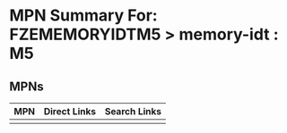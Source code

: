 



# MPN Summary For: FZEMEMORYIDTM5 > memory-idt : M5

## MPNs
  

|MPN|Direct Links|Search Links|
| :--- | :--- | :--- |
||||
